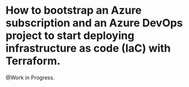 # How to bootstrap an Azure subscription and an Azure DevOps project to start deploying infrastructure as code (IaC) with Terraform.

@Work in Progress.

